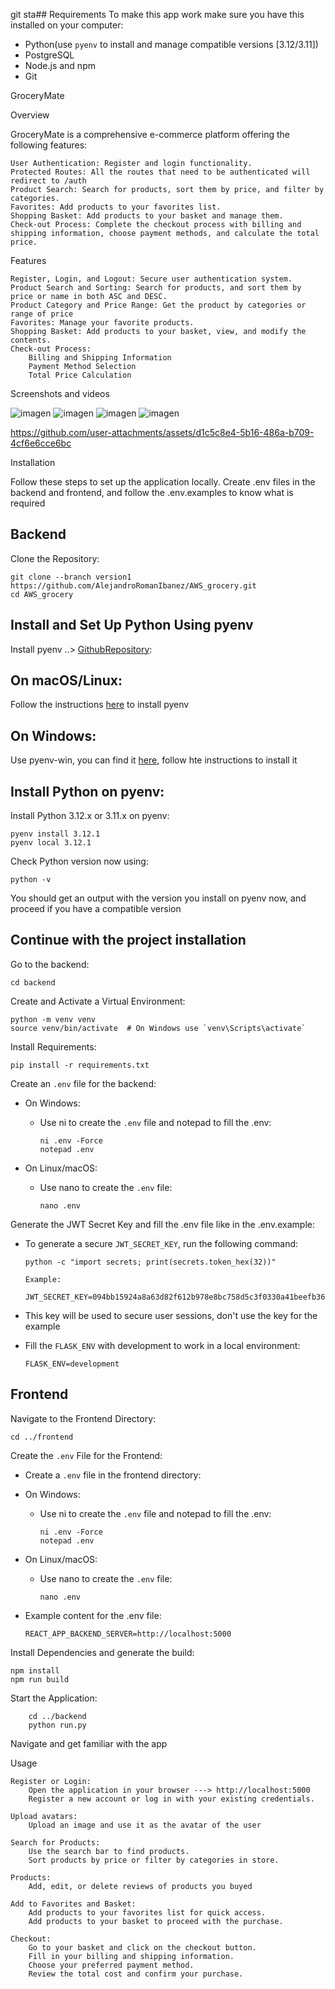 git sta## Requirements
To make this app work make sure you have this installed on your computer:
- Python(use `pyenv` to install and manage compatible versions [3.12/3.11])
- PostgreSQL
- Node.js and npm
- Git

GroceryMate


Overview

GroceryMate is a comprehensive e-commerce platform offering the following features:

    User Authentication: Register and login functionality.
    Protected Routes: All the routes that need to be authenticated will redirect to /auth
    Product Search: Search for products, sort them by price, and filter by categories.
    Favorites: Add products to your favorites list.
    Shopping Basket: Add products to your basket and manage them.
    Check-out Process: Complete the checkout process with billing and shipping information, choose payment methods, and calculate the total price.

Features

    Register, Login, and Logout: Secure user authentication system.
    Product Search and Sorting: Search for products, and sort them by price or name in both ASC and DESC.
    Product Category and Price Range: Get the product by categories or range of price
    Favorites: Manage your favorite products.
    Shopping Basket: Add products to your basket, view, and modify the contents.
    Check-out Process:
        Billing and Shipping Information
        Payment Method Selection
        Total Price Calculation

Screenshots and videos


![imagen](https://github.com/user-attachments/assets/ea039195-67a2-4bf2-9613-2ee1e666231a)
![imagen](https://github.com/user-attachments/assets/a87e5c50-5a9e-45b8-ad16-2dbff41acd00)
![imagen](https://github.com/user-attachments/assets/589aae62-67ef-4496-bd3b-772cd32ca386)
![imagen](https://github.com/user-attachments/assets/2772b85e-81f7-446a-9296-4fdc2b652cb7)

https://github.com/user-attachments/assets/d1c5c8e4-5b16-486a-b709-4cf6e6cce6bc




Installation

Follow these steps to set up the application locally.
Create .env files in the backend and frontend, and follow the .env.examples to know what is required

## Backend

Clone the Repository:

    git clone --branch version1 https://github.com/AlejandroRomanIbanez/AWS_grocery.git
    cd AWS_grocery

## Install and Set Up Python Using pyenv
Install pyenv ..> [GithubRepository](https://github.com/pyenv/pyenv-installer):

## On macOS/Linux:

Follow the instructions [here](https://github.com/pyenv/pyenv-installer) to install pyenv

## On Windows:

Use pyenv-win, you can find it [here](https://github.com/pyenv-win/pyenv-win), follow hte instructions to install it

## Install Python on pyenv:

Install Python 3.12.x or 3.11.x on pyenv:

    pyenv install 3.12.1
    pyenv local 3.12.1

Check Python version now using:

    python -v

You should get an output with the version you install on pyenv now, and proceed if you have a compatible version

## Continue with the project installation

Go to the backend:

    cd backend

Create and Activate a Virtual Environment:


    python -m venv venv
    source venv/bin/activate  # On Windows use `venv\Scripts\activate`

Install Requirements:

    pip install -r requirements.txt

Create an `.env` file for the backend:

- On Windows:

  - Use ni to create the `.env` file and notepad to fill the .env:

        ni .env -Force
        notepad .env

- On Linux/macOS:

  - Use nano to create the `.env` file:

        nano .env

Generate the JWT Secret Key and fill the .env file like in the .env.example:
- To generate a secure `JWT_SECRET_KEY`, run the following command:

      python -c "import secrets; print(secrets.token_hex(32))"

      Example:
        JWT_SECRET_KEY=094bb15924a8a63d82f612b978e8bc758d5c3f0330a41beefb36f45b587411d4
- This key will be used to secure user sessions, don't use the key for the example

- Fill the `FLASK_ENV` with development to work in a local environment:
      
      FLASK_ENV=development


## Frontend

Navigate to the Frontend Directory:

    cd ../frontend

Create the `.env` File for the Frontend:

- Create a `.env` file in the frontend directory:
- On Windows:
  - Use ni to create the `.env` file and notepad to fill the .env:

        ni .env -Force
        notepad .env

- On Linux/macOS:

  - Use nano to create the `.env` file:

        nano .env

- Example content for the .env file:
  
      REACT_APP_BACKEND_SERVER=http://localhost:5000

Install Dependencies and generate the build:
    
    npm install
    npm run build


Start the Application:
    
        cd ../backend
        python run.py

Navigate and get familiar with the app

Usage

    Register or Login:
        Open the application in your browser ---> http://localhost:5000
        Register a new account or log in with your existing credentials.

    Upload avatars:
        Upload an image and use it as the avatar of the user

    Search for Products:
        Use the search bar to find products.
        Sort products by price or filter by categories in store.

    Products:
        Add, edit, or delete reviews of products you buyed

    Add to Favorites and Basket:
        Add products to your favorites list for quick access.
        Add products to your basket to proceed with the purchase.

    Checkout:
        Go to your basket and click on the checkout button.
        Fill in your billing and shipping information.
        Choose your preferred payment method.
        Review the total cost and confirm your purchase.
